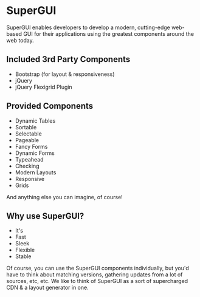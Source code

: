 SuperGUI
========

SuperGUI enables developers to develop a modern, cutting-edge web-based GUI for their applications using the greatest components around the web today.

Included 3rd Party Components
-----------------------------
- Bootstrap (for layout & responsiveness)
- jQuery
- jQuery Flexigrid Plugin

Provided Components
-------------------
- Dynamic Tables
 - Sortable
 - Selectable
 - Pageable
- Fancy Forms
 - Dynamic Forms
 - Typeahead
 - Checking
- Modern Layouts
 - Responsive
 - Grids

And anything else you can imagine, of course!

Why use SuperGUI?
-----------------
- It's
 - Fast
 - Sleek
 - Flexible
 - Stable

Of course, you can use the SuperGUI components individually, but you'd have to think about matching versions, gathering updates from a lot of sources, etc, etc.
We like to think of SuperGUI as a sort of supercharged CDN & a layout generator in one.
